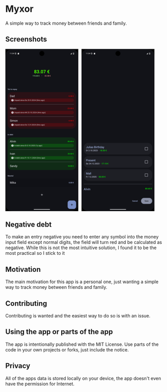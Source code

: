 # Myxor

A simple way to track money between friends and family.

## Screenshots

<div style="display: flex; gap: 10px;">
    <img src="./main.png" alt="Homescreen" style="width: 45%;">
    <img src="./sub.png" alt="Sub-Page" style="width: 45%;">
</div>

## Negative debt

To make an entry negative you need to enter any symbol into the money input field except normal digits, the field will turn red and be calculated as negative.
While this is not the most intuitive solution, I found it to be the most practical so I stick to it

## Motivation

The main motivation for this app is a personal one, just wanting a simple way to track money between
friends and family.

## Contributing

Contributing is wanted and the easiest way to do so is with an issue.

## Using the app or parts of the app

The app is intentionally published with the MIT License. Use parts of the code in your own projects
or forks, just include the notice.

## Privacy

All of the apps data is stored locally on your device, the app doesn't even have the permission for Internet.
